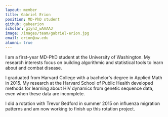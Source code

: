 ```yaml
---
layout: member
title: Gabriel Erion
position: MD-PhD student
github: gabeerion
scholar: g1yn3_wAAAAJ
image: /images/team/gabriel-erion.jpg
email: erion@uw.edu
alumni: true
---
```


I am a first-year MD-PhD student at the University of Washington. My research interests focus on building algorithmic and statistical tools to learn about and combat disease.

I graduated from Harvard College with a bachelor's degree in Applied Math in 2015. My research at the Harvard School of Public Health developed methods for learning about HIV dynamics from genetic sequence data, even when these data are incomplete.

I did a rotation with Trevor Bedford in summer 2015 on influenza migration patterns and am now working to finish up this rotation project.
